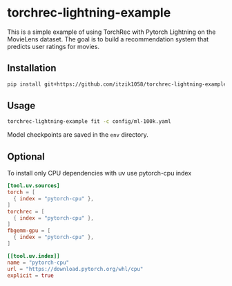 # torchrec-lightning-example

This is a simple example of using TorchRec with Pytorch Lightning on the MovieLens dataset. The goal is to build a recommendation system that predicts user ratings for movies.

## Installation

```bash
pip install git+https://github.com/itzik1058/torchrec-lightning-example
```

## Usage

```bash
torchrec-lightning-example fit -c config/ml-100k.yaml
```

Model checkpoints are saved in the `env` directory.

## Optional

To install only CPU dependencies with uv use pytorch-cpu index

```toml
[tool.uv.sources]
torch = [
  { index = "pytorch-cpu" },
]
torchrec = [
  { index = "pytorch-cpu" },
]
fbgemm-gpu = [
  { index = "pytorch-cpu" },
]

[[tool.uv.index]]
name = "pytorch-cpu"
url = "https://download.pytorch.org/whl/cpu"
explicit = true
```
